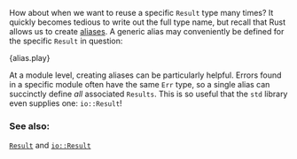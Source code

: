 How about when we want to reuse a specific `Result` type many times? 
It quickly becomes tedious to write out the full type name, but recall that Rust allows 
us to create [aliases][typealias]. A generic alias may conveniently be defined for the 
specific `Result` in question:

{alias.play}

At a module level, creating aliases can be particularly helpful. Errors 
found in a specific module often have the same `Err` type, so a single alias can succinctly 
define *all* associated `Results`. This is so useful that the `std` library even supplies one: `io::Result`!

### See also:

[`Result`][result] and [`io::Result`][io_result]

[typealias]: /cast/alias.html
[result]: http://doc.rust-lang.org/std/result/enum.Result.html
[io_result]: http://doc.rust-lang.org/std/io/type.Result.html
